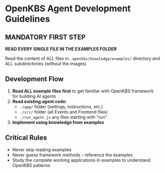 # OpenKBS Agent Development Guidelines

## MANDATORY FIRST STEP
**READ EVERY SINGLE FILE IN THE EXAMPLES FOLDER**

Read the content of ALL files in `.openkbs/knowledge/examples/` directory and ALL subdirectories (without the images)

## Development Flow

1. **Read ALL example files first** to get familiar with OpenKBS framework for building AI agents
2. **Read existing agent code:**
   - `./app/` folder (settings, instructions, etc.)
   - `./src/` folder (all Events and Frontend files)
   - `./run_agent.js` any files starting with "run"
3. **Implement using knowledge from examples**

## Critical Rules

- Never skip reading examples
- Never guess framework methods - reference the examples
- Study the complete working applications in examples to understand OpenKBS patterns


